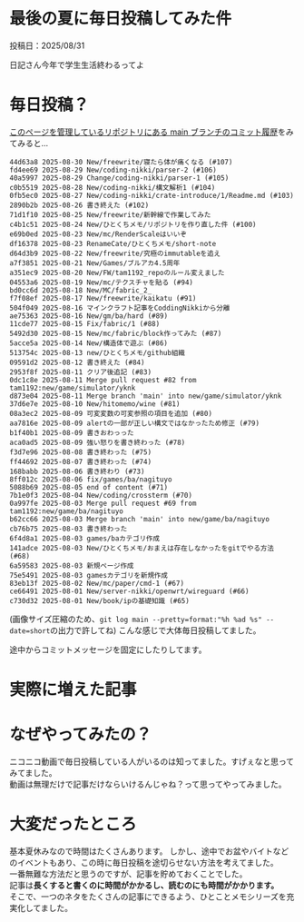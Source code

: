 # 最後の夏に毎日投稿してみた件

投稿日：2025/08/31

日記さん今年で学生生活終わるってよ

# 毎日投稿？

[このページを管理しているリポジトリにある main ブランチのコミット履歴](https://github.com/tam1192/tam1192/commits/main/)をみてみると...

```
44d63a8 2025-08-30 New/freewrite/寝たら体が痛くなる (#107)
fd4ee69 2025-08-29 New/coding-nikki/parser-2 (#106)
40a5997 2025-08-29 Change/coding-nikki/parser-1 (#105)
c0b5519 2025-08-28 New/coding-nikki/構文解析1 (#104)
0fb5ec0 2025-08-27 New/coding-nikki/crate-introduce/1/Readme.md (#103)
2890b2b 2025-08-26 書き終えた (#102)
71d1f10 2025-08-25 New/freewrite/新幹線で作業してみた
c4b1c51 2025-08-24 New/ひとくちメモ/リポジトリを作り直した件 (#100)
e69b0ed 2025-08-23 New/mc/RenderScaleはいいぞ
df16378 2025-08-23 RenameCate/ひとくちメモ/short-note
d64d3b9 2025-08-22 New/freewrite/究極のimmutableを追え
a7f3851 2025-08-21 New/Games/ブルアカ4.5周年
a351ec9 2025-08-20 New/FW/tam1192_repoのルール変えました
04553a6 2025-08-19 New/mc/テクスチャを貼る (#94)
bd0cc6d 2025-08-18 New/MC/fabric_2_
f7f08ef 2025-08-17 New/freewrite/kaikatu (#91)
504f049 2025-08-16 マインクラフト記事をCoddingNikkiから分離
ae75363 2025-08-16 New/gm/ba/hard (#89)
11cde77 2025-08-15 Fix/fabric/1 (#88)
5492d30 2025-08-15 New/mc/fabric/block作ってみた (#87)
5acce5a 2025-08-14 New/構造体で遊ぶ (#86)
513754c 2025-08-13 new/ひとくちメモ/github組織
09591d2 2025-08-12 書き終えた (#84)
2953f8f 2025-08-11 クリア後追記 (#83)
0dc1c8e 2025-08-11 Merge pull request #82 from tam1192:new/game/simulator/yknk
d873e04 2025-08-11 Merge branch 'main' into new/game/simulator/yknk
37d6e7e 2025-08-10 New/hitomemo/wine (#81)
08a3ec2 2025-08-09 可変変数の可変参照の項目を追加 (#80)
aa7816e 2025-08-09 alertの一部が正しい構文ではなかったため修正 (#79)
b1f40b1 2025-08-09 書きおわっった
aca0ad5 2025-08-09 強い怒りを書き終わった (#78)
f3d7e96 2025-08-08 書き終わった (#75)
ff44692 2025-08-07 書き終わった (#74)
168babb 2025-08-06 書き終わり (#73)
8ff012c 2025-08-06 fix/games/ba/nagituyo
5088b69 2025-08-05 end of content (#71)
7b1e0f3 2025-08-04 New/coding/crossterm (#70)
0a997fe 2025-08-03 Merge pull request #69 from tam1192:new/game/ba/nagituyo
b62cc66 2025-08-03 Merge branch 'main' into new/game/ba/nagituyo
cb76b75 2025-08-03 書き終わった
6f4d8a1 2025-08-03 games/baカテゴリ作成
141adce 2025-08-03 New/ひとくちメモ/おまえは存在しなかったをgitでやる方法 (#68)
6a59583 2025-08-03 新規ページ作成
75e5491 2025-08-03 gamesカテゴリを新規作成
83eb13f 2025-08-02 New/mc/paper/cmd-1 (#67)
ce66491 2025-08-01 New/server-nikki/openwrt/wireguard (#66)
c730d32 2025-08-01 New/book/ipの基礎知識 (#65)
```

(画像サイズ圧縮のため、`git log main --pretty=format:"%h %ad %s" --date=short`の出力で許してね)
こんな感じで大体毎日投稿してました。

途中からコミットメッセージを固定にしたりしてます。

# 実際に増えた記事

# なぜやってみたの？

ニコニコ動画で毎日投稿している人がいるのは知ってました。すげぇなと思ってみてました。  
動画は無理だけで記事だけならいけるんじゃね？って思ってやってみました。

# 大変だったところ

基本夏休みなので時間はたくさんあります。 しかし、途中でお盆やバイトなどのイベントもあり、この時に毎日投稿を途切らせない方法を考えてました。  
一番無難な方法だと思うのですが、記事を貯めておくことでした。  
記事は**長くすると書くのに時間がかかるし、読むのにも時間がかかります。**  
そこで、一つのネタをたくさんの記事にできるよう、ひとことメモシリーズを充実化してました。
